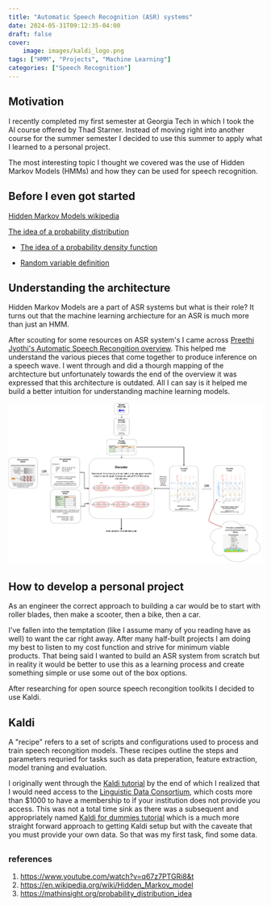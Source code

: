 ```yaml
---
title: "Automatic Speech Recognition (ASR) systems"
date: 2024-05-31T09:12:35-04:00
draft: false
cover: 
    image: images/kaldi_logo.png
tags: ["HMM", "Projects", "Machine Learning"]
categories: ["Speech Recognition"]
---
```


## Motivation 

I recently completed my first semester at Georgia Tech in which I took the AI course offered by Thad Starner. Instead of moving right into another course for the summer semester I decided to use this summer to apply what I learned to a personal project. 

The most interesting topic I thought we covered was the use of Hidden Markov Models (HMMs) and how they can be used for speech recognition. 

## Before I even got started 

[Hidden Markov Models wikipedia](https://en.wikipedia.org/wiki/Hidden_Markov_model)

[The idea of a probability distribution](https://mathinsight.org/probability_distribution_idea)

- [The idea of a probability density function](https://mathinsight.org/probability_density_function_idea)

- [Random variable definition](https://mathinsight.org/definition/random_variable)

## Understanding the architecture

Hidden Markov Models are a part of ASR systems but what is their role? It turns out that the machine learning archiecture for an ASR is much more than just an HMM.

After scouting for some resources on ASR system's I came across [Preethi Jyothi's Automatic Speech Recongition overview](https://www.youtube.com/watch?v=q67z7PTGRi8&t). This helped me understand the various pieces that come together to produce inference on a speech wave. I went through and did a thourgh mapping of the archtecture but unfortunately towards the end of the overview it was expressed that this architecture is outdated. All I can say is it helped me build a better intuition for understanding machine learning models. 

![](images/HMM_ASR.drawio.png)

## How to develop a personal project

As an engineer the correct approach to building a car would be to start with roller blades, then make a scooter, then a bike, then a car. 

I've fallen into the temptation (like I assume many of you reading have as well) to want the car right away. After many half-built projects I am doing my best to listen to my cost function and strive for minimum viable products. That being said I wanted to build an ASR system from scratch but in reality it would be better to use this as a learning process and create something simple or use some out of the box options. 

After researching for open source speech recongition toolkits I decided to use Kaldi. 

## Kaldi

A "recipe" refers to a  set of scripts and configurations used to process and train speech recongition models. These recipes outline the steps and parameters requried for tasks such as data preperation, feature extraction, model traning and evaluation. 

I originally went through the [Kaldi tutorial](https://kaldi-asr.org/doc/tutorial.html) by the end of which I realized that I would need access to the [Linguistic Data Consortium](https://www.google.com/url?sa=t&source=web&rct=j&opi=89978449&url=https://www.ldc.upenn.edu/&ved=2ahUKEwjh6abYivCGAxV6LtAFHVl4ALcQFnoECCEQAQ&usg=AOvVaw35KPB-K2haabfWIZSw5eQE), which costs more than $1000 to have a membership to if your institution does not provide you access. This was not a total time sink as there was a subsequent and appropriately named [Kaldi for dummies tutorial](https://kaldi-asr.org/doc/kaldi_for_dummies.html) which is a much more straight forward approach to getting Kaldi setup but with the caveate that you must provide your own data. So that was my first task, find some data. 

## 

 
### references 

1. https://www.youtube.com/watch?v=q67z7PTGRi8&t 
2. https://en.wikipedia.org/wiki/Hidden_Markov_model 
3. https://mathinsight.org/probability_distribution_idea 